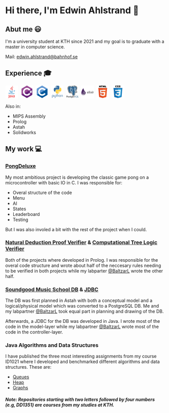 # Hi there, I'm Edwin Ahlstrand 👋


## Abut me 😃
I'm a university student at KTH since 2021 and my goal is to graduate with a master in computer science.

Mail: edwin.ahlstrand@bahnhof.se

## Experience 🎓
<div>
 <img src="https://github.com/devicons/devicon/blob/master/icons/java/java-original-wordmark.svg" title="Java" alt="Java" width="40" height="40"/>&nbsp;
 <img src="https://github.com/devicons/devicon/blob/master/icons/csharp/csharp-original.svg" title=""csharp" alt "csharp" width="40" height="40"/>&nbsp;
 <img src="https://github.com/devicons/devicon/blob/master/icons/c/c-original.svg" title="C" alt="C" width="40" height="40"/>&nbsp;
 <img src="https://github.com/devicons/devicon/blob/master/icons/python/python-original-wordmark.svg" title="Python" alt="Python" width="40" height="40"/>&nbsp;
 <img src="https://github.com/devicons/devicon/blob/master/icons/postgresql/postgresql-original-wordmark.svg" title="PostgreSQL" alt="PostgreSQL" width="40" height="40"/>&nbsp;
 <img src="https://github.com/devicons/devicon/blob/master/icons/elixir/elixir-original-wordmark.svg" title="Elixir" alt="Elixir" width="40" height="40"/>&nbsp;
 <img src="https://github.com/devicons/devicon/blob/master/icons/html5/html5-original-wordmark.svg" title="HTML" alt="HTML" width="40" height="40"/>&nbsp;
 <img src="https://github.com/devicons/devicon/blob/master/icons/css3/css3-original-wordmark.svg" title="CSS" alt="CSS" width="40" height="40"/>&nbsp;
<div>

Also in:
- MIPS Assembly
- Prolog
- Astah
- Solidworks

## My work 💻

### [PongDeluxe](https://github.com/EdwinAhl/IS1200-PongDeluxe)
My most ambitious project is developing the classic game pong on a microcontroller with basic IO in C. I was responsible for:
- Overal structure of the code
- Menu
- AI
- States
- Leaderboard
- Testing

But I was also involed a bit with the rest of the project when I could.


### [Natural Deduction Proof Verifier](https://github.com/EdwinAhl/DD1351-Task-2) & [Computational Tree Logic Verifier](https://github.com/EdwinAhl/DD1351-Task-3) 
Both of the projects where developed in Prolog. I was responsible for the overal code structure and wrote about half of the neccesary rules needing to be verified in both projects while my labparter [@BaltzarL](https://github.com/BaltzarL) wrote the other half.


### [Soundgood Music School DB](https://github.com/EdwinAhl/IV1351-Soundgood-Music-DB) & [JDBC](https://github.com/EdwinAhl/IV1351-Task-4)
The DB was first planned in Astah with both a conceptual model and a logical/physical model which was converted to a PostgreSQL DB. Me and my labpartner [@BaltzarL](https://github.com/BaltzarL) took equal part in planning and drawing of the DB.

Afterwards, a JDBC for the DB was developed in Java. I wrote most of the code in the model-layer while my labpartner [@BaltzarL](https://github.com/BaltzarL) wrote most of the code in the controller-layer. 


### Java Algorithms and Data Structures
I have published the three most interesting assignments from my course ID1021 where I developed and benchmarked different algorithms and data structures. 
These are:
- [Queues](https://github.com/EdwinAhl/ID1021-Queues)
- [Heap](https://github.com/EdwinAhl/ID1021-Heap)
- [Graphs](https://github.com/EdwinAhl/ID1021-Graphs)


<!--- 
### Java webserver COMING 

### Elixir algorithms and data structures COMING
-->


#### *Note: Repositories starting with two letters followed by four numbers (e.g, DD1351) are courses from my studies at KTH.*
